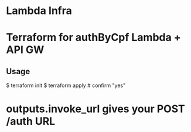 # Lambda Infra
# Terraform for authByCpf Lambda + API GW

## Usage
$ terraform init
$ terraform apply    # confirm "yes"
# outputs.invoke_url gives your POST /auth URL
